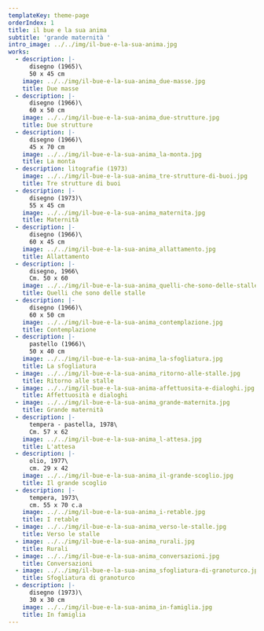 ```yaml
---
templateKey: theme-page
orderIndex: 1
title: il bue e la sua anima
subtitle: 'grande maternità '
intro_image: ../../img/il-bue-e-la-sua-anima.jpg
works:
  - description: |-
      disegno (1965)\
      50 x 45 cm
    image: ../../img/il-bue-e-la-sua-anima_due-masse.jpg
    title: Due masse
  - description: |-
      disegno (1966)\
      60 x 50 cm
    image: ../../img/il-bue-e-la-sua-anima_due-strutture.jpg
    title: Due strutture
  - description: |-
      disegno (1966)\
      45 x 70 cm
    image: ../../img/il-bue-e-la-sua-anima_la-monta.jpg
    title: La monta
  - description: litografie (1973)
    image: ../../img/il-bue-e-la-sua-anima_tre-strutture-di-buoi.jpg
    title: Tre strutture di buoi
  - description: |-
      disegno (1973)\
      55 x 45 cm
    image: ../../img/il-bue-e-la-sua-anima_maternita.jpg
    title: Maternità
  - description: |-
      disegno (1966)\
      60 x 45 cm
    image: ../../img/il-bue-e-la-sua-anima_allattamento.jpg
    title: Allattamento
  - description: |-
      disegno, 1966\
      Cm. 50 x 60
    image: ../../img/il-bue-e-la-sua-anima_quelli-che-sono-delle-stalle.jpg
    title: Quelli che sono delle stalle
  - description: |-
      disegno (1966)\
      60 x 50 cm
    image: ../../img/il-bue-e-la-sua-anima_contemplazione.jpg
    title: Contemplazione
  - description: |-
      pastello (1966)\
      50 x 40 cm
    image: ../../img/il-bue-e-la-sua-anima_la-sfogliatura.jpg
    title: La sfogliatura
  - image: ../../img/il-bue-e-la-sua-anima_ritorno-alle-stalle.jpg
    title: Ritorno alle stalle
  - image: ../../img/il-bue-e-la-sua-anima-affettuosita-e-dialoghi.jpg
    title: Affettuosità e dialoghi
  - image: ../../img/il-bue-e-la-sua-anima_grande-maternita.jpg
    title: Grande maternità
  - description: |-
      tempera - pastella, 1978\
      Cm. 57 x 62
    image: ../../img/il-bue-e-la-sua-anima_l-attesa.jpg
    title: L'attesa
  - description: |-
      olio, 1977\
      cm. 29 x 42
    image: ../../img/il-bue-e-la-sua-anima_il-grande-scoglio.jpg
    title: Il grande scoglio
  - description: |-
      tempera, 1973\
      cm. 55 x 70 c.a
    image: ../../img/il-bue-e-la-sua-anima_i-retable.jpg
    title: I retable
  - image: ../../img/il-bue-e-la-sua-anima_verso-le-stalle.jpg
    title: Verso le stalle
  - image: ../../img/il-bue-e-la-sua-anima_rurali.jpg
    title: Rurali
  - image: ../../img/il-bue-e-la-sua-anima_conversazioni.jpg
    title: Conversazioni
  - image: ../../img/il-bue-e-la-sua-anima_sfogliatura-di-granoturco.jpg
    title: Sfogliatura di granoturco
  - description: |-
      disegno (1973)\
      30 x 30 cm
    image: ../../img/il-bue-e-la-sua-anima_in-famiglia.jpg
    title: In famiglia
---
```


